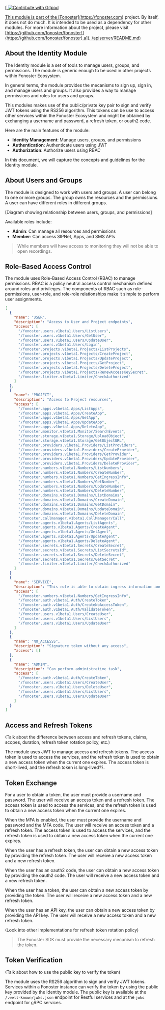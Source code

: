 [<a href="https://gitpod.io/#https://github.com/fonoster/fonoster"> <img src="https://img.shields.io/badge/Contribute%20with-Gitpod-908a85?logo=gitpod" alt="Contribute with Gitpod" />

This module is part of the \[Fonoster\](https://fonoster.com) project. By itself, it does not do much. It is intended to be used as a dependency for other modules. For more information about the project, please visit \[https://github.com/fonoster/fonoster\](https://github.com/fonoster/fonoster).a](../apiserver/README.md)

## About the Identity Module

The Identity module is a set of tools to manage users, groups, and permissions. The module is generic enough to be used in other projects within Fonoster Ecosystem. 

In general terms, the module provides the mecanisms to sign up, sign in, and manage users and groups. It also provides a way to manage permissions and roles for users and groups.

This modules makes use of the public/private key pair to sign and verify JWT tokens using the RS256 algorithm. This tokens can be use to access other services within the Fonoster Ecosystem and might be obtained by exchanging a username and password, a refresh token, or ouath2 code.

Here are the main features of the module:

- **Identity Management**: Manage users, groups, and permissions
- **Authentication**: Authenticate users using JWT
- **Authorization**: Authorize users using RBAC

In this document, we will capture the concepts and guidelines for the Identity module.

## About Users and Groups

The module is designed to work with users and groups. A user can belong to one or more groups. The group owns the resources and the permissions. A user can have different roles in different groups.

[Diagram showing relationship between users, groups, and permissions]

Available roles include:

- **Admin**: Can manage all resources and permissions
- **Member**: Can access SIPNet, Apps, and SMS APIs

> While members will have access to monitoring they will not be able to open recordings.

## Role-Based Access Control

The module uses Role-Based Access Control (RBAC) to manage permissions. RBAC is a policy neutral access control mechanism defined around roles and privileges. The components of RBAC such as role-permissions, user-role, and role-role relationships make it simple to perform user assignments.

```json
[
  {
    "name": "USER",
    "description": "Access to User and Project endpoints",
    "access": [
      "/fonoster.users.v1beta1.Users/ListUsers",
      "/fonoster.users.v1beta1.Users/GetUser",
      "/fonoster.users.v1beta1.Users/UpdateUser",
      "/fonoster.users.v1beta1.Users/Login",
      "/fonoster.projects.v1beta1.Projects/ListProjects",
      "/fonoster.projects.v1beta1.Projects/CreateProject",
      "/fonoster.projects.v1beta1.Projects/UpdateProject",
      "/fonoster.projects.v1beta1.Projects/GetProject",
      "/fonoster.projects.v1beta1.Projects/DeleteProject",
      "/fonoster.projects.v1beta1.Projects/RenewAccessKeySecret",
      "/fonoster.limiter.v1beta1.Limiter/CheckAuthorized"
    ]
  },
  {
    "name": "PROJECT",
    "description": "Access to Project resources",
    "access": [
      "/fonoster.apps.v1beta1.Apps/ListApps",
      "/fonoster.apps.v1beta1.Apps/CreateApp",
      "/fonoster.apps.v1beta1.Apps/GetApp",
      "/fonoster.apps.v1beta1.Apps/UpdateApp",
      "/fonoster.apps.v1beta1.Apps/DeleteApp",
      "/fonoster.monitor.v1beta1.Monitor/SearchEvents",
      "/fonoster.storage.v1beta1.Storage/UploadObject",
      "/fonoster.storage.v1beta1.Storage/GetObjectURL",
      "/fonoster.providers.v1beta1.Providers/ListProviders",
      "/fonoster.providers.v1beta1.Providers/CreateProvider",
      "/fonoster.providers.v1beta1.Providers/GetProvider",
      "/fonoster.providers.v1beta1.Providers/UpdateProvider",
      "/fonoster.providers.v1beta1.Providers/DeleteProvider",
      "/fonoster.numbers.v1beta1.Numbers/ListNumbers",
      "/fonoster.numbers.v1beta1.Numbers/CreateNumber",
      "/fonoster.numbers.v1beta1.Numbers/GetIngressInfo",
      "/fonoster.numbers.v1beta1.Numbers/GetNumber",
      "/fonoster.numbers.v1beta1.Numbers/UpdateNumber",
      "/fonoster.numbers.v1beta1.Numbers/DeleteNumber",
      "/fonoster.domains.v1beta1.Domains/ListDomains",
      "/fonoster.domains.v1beta1.Domains/CreateDomain",
      "/fonoster.domains.v1beta1.Domains/GetDomain",
      "/fonoster.domains.v1beta1.Domains/UpdateDomain",
      "/fonoster.domains.v1beta1.Domains/DeleteDomain",
      "/fonoster.callmanager.v1beta1.CallManager/Call",
      "/fonoster.agents.v1beta1.Agents/ListAgents",
      "/fonoster.agents.v1beta1.Agents/CreateAgent",
      "/fonoster.agents.v1beta1.Agents/GetAgent",
      "/fonoster.agents.v1beta1.Agents/UpdateAgent",
      "/fonoster.agents.v1beta1.Agents/DeleteAgent",
      "/fonoster.secrets.v1beta1.Secrets/CreateSecret",
      "/fonoster.secrets.v1beta1.Secrets/ListSecretsId",
      "/fonoster.secrets.v1beta1.Secrets/DeleteSecret",
      "/fonoster.secrets.v1beta1.Secrets/GetSecret",
      "/fonoster.limiter.v1beta1.Limiter/CheckAuthorized"
    ]
  }
  {
    "name": "SERVICE",
    "description": "This role is able to obtain ingress information and create short-live token",
    "access": [
      "/fonoster.numbers.v1beta1.Numbers/GetIngressInfo",
      "/fonoster.auth.v1beta1.Auth/CreateToken",
      "/fonoster.auth.v1beta1.Auth/CreateNoAccessToken",
      "/fonoster.auth.v1beta1.Auth/ValidateToken",
      "/fonoster.users.v1beta1.Users/CreateUser",
      "/fonoster.users.v1beta1.Users/ListUsers",
      "/fonoster.users.v1beta1.Users/UpdateUser"
    ]
  },
  {
    "name": "NO_ACCESSS",
    "description": "Signature token without any access",
    "access": []
  },
  {
    "name": "ADMIN",
    "description": "Can perform administrative task",
    "access": [
      "/fonoster.auth.v1beta1.Auth/CreateToken",
      "/fonoster.users.v1beta1.Users/CreateUser",
      "/fonoster.users.v1beta1.Users/DeleteUser",
      "/fonoster.users.v1beta1.Users/ListUsers",
      "/fonoster.users.v1beta1.Users/UpdateUser"
    ]
  }
]
```

## Access and Refresh Tokens

(Talk about the difference between access and refresh tokens, claims, scopes, duration, refresh token rotation policy, etc.)

The module uses JWT to manage access and refresh tokens. The access token is used to access the services, and the refresh token is used to obtain a new access token when the current one expires. The access token is short-lived, and the refresh token is long-lived??. 

## Token Exchange

For a user to obtain a token, the user must provide a username and password. The user will receive an access token and a refresh token. The access token is used to access the services, and the refresh token is used to obtain a new access token when the current one expires.

When the MFA is enabled, the user must provide the username and password and the MFA code. The user will receive an access token and a refresh token. The access token is used to access the services, and the refresh token is used to obtain a new access token when the current one expires.

When the user has a refresh token, the user can obtain a new access token by providing the refresh token. The user will receive a new access token and a new refresh token.

When the user has an oauth2 code, the user can obtain a new access token by providing the oauth2 code. The user will receive a new access token and a new refresh token.

When the user has a token, the user can obtain a new access token by providing the token. The user will receive a new access token and a new refresh token.

When the user has an API key, the user can obtain a new access token by providing the API key. The user will receive a new access token and a new refresh token.

(Look into other implementations for refresh token rotation policy)

> The Fonoster SDK must provide the necessary mecanism to refresh the token.

## Token Verification

(Talk about how to use the public key to verify the token)

The module uses the RS256 algorithm to sign and verify JWT tokens. Services within a Fonoster instance can verify the token by using the public key provided by the Identity module. The public key is available at the `/.well-known/jwks.json` endpoint for Restful services and at the `jwks` endpoint for gRPC services.


